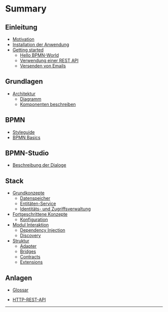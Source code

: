 # Summary

## Einleitung

* [Motivation](README.md)
* [Installation der Anwendung](introduction/installation.md)
* [Getting started](introduction/getting-started/README.md)
  <!-- * [Konfiguration des Stacks (skateboard)](introduction/getting-started/skateboard.md) -->
  * [Hello BPMN-World](introduction/getting-started/hello-bpmn-world.md)
  * [Verwendung einer REST API](introduction/getting-started/http-rest-api.md)
  * [Versenden von Emails](introduction/getting-started/sending-emails.md)

## Grundlagen

* [Architektur](basics/README.md)
  * [Diagramm](basics/architektur/diagramm.md)
  * [Komponenten beschreiben](basics/architektur/komponenten/README.md)
  <!-- * [Abgrenzung](basics/architektur/komponenten/abgrenzung.md) -->
<!-- * [Erweiterte Architektur](basics/erweiterte-architektur.md) -->

## BPMN

* [Styleguide](bpmn/styleguide.md)
* [BPMN Basics](bpmn/bpmn-basics/README.md)
  <!-- * [Typisierte Tasks](bpmn/bpmn-basics/typisierte-tasks.md) -->
<!-- * [Beispiel-Prozesse](bpmn/beispiel-prozesse.md) -->

## BPMN-Studio

* [Beschreibung der Dialoge](bpmn-studio/beschreibung-dialoge.md)
<!-- * [Hands-On](bpmn-studio/hands-on/README.md) -->
  <!-- * [Prozess erstellen](bpmn-studio/hands-on/prozess-erstellen.md) -->
  <!-- * [Process parametrisieren](bpmn-studio/hands-on/prozess-parametrisieren.md) -->

<!-- ## Integration -->

<!-- * [ConsumerClientApi](integration/consumer-client-API/README.md) -->
  <!-- * [Ziel und Aufgabe](integration/consumer-client-API/ziel-und-aufgaben.md) -->
  <!-- * [Einbinden in](integration/consumer-client-API/einbinden-in.md) -->
<!-- * ["in Prozess"-Verwendung](integration/in-prozess-verwendung.md) -->

## Stack

* [Grundkonzepte](andere-themen/stack/basic-concepts/README.md)
  * [Datenspeicher](andere-themen/stack/basic-concepts/datastore.md)
  * [Entitäten-Service](andere-themen/stack/basic-concepts/entity-services.md)
  * [Identitäts- und Zugriffsverwaltung](andere-themen/stack/basic-concepts/identity-access-management.md)
* [Fortgeschrittene Konzepte](andere-themen/stack/advanced-concepts/README.md)
  * [Konfiguration](andere-themen/stack/advanced-concepts/configuration.md)
* [Modul Interaktion](andere-themen/stack/module-interaction/README.md)
  * [Dependency Injection](andere-themen/stack/module-interaction/dependendy-injection.md)
  * [Discovery](andere-themen/stack/module-interaction/discovery.md)
* [Struktur](andere-themen/stack/structure/README.md)
  * [Adapter](andere-themen/stack/structure/adapters.md)
  * [Bridges](andere-themen/stack/structure/bridges.md)
  * [Contracts](andere-themen/stack/structure/contracts.md)
  * [Extensions](andere-themen/stack/structure/extensions.md)

<!-- ## Tutorials -->

<!-- * [Erweitertes Setup](tutorial/erweitertes-setup.md) -->

<!-- ## Betrieb -->

<!-- * [Cluster-Setup](ideen-fuer-den-betrieb/cluster-setup.md) -->
<!-- * [Browser-Setup](ideen-fuer-den-betrieb/browser-setup.md) -->

## Anlagen

* [Glossar](anhang/GLOSSARY.md)
<!-- * [Literaturverweise](anhang/literaturverweise.md) -->
* [HTTP-REST-API](andere-themen/cheat-sheet/http-rest-api/README.md)

---

<!-- * [FAQ](faq.md) -->
<!-- * [Troubleshooting](troubleshooting.md) -->
<!-- * [Reference](reference/README.md) -->
